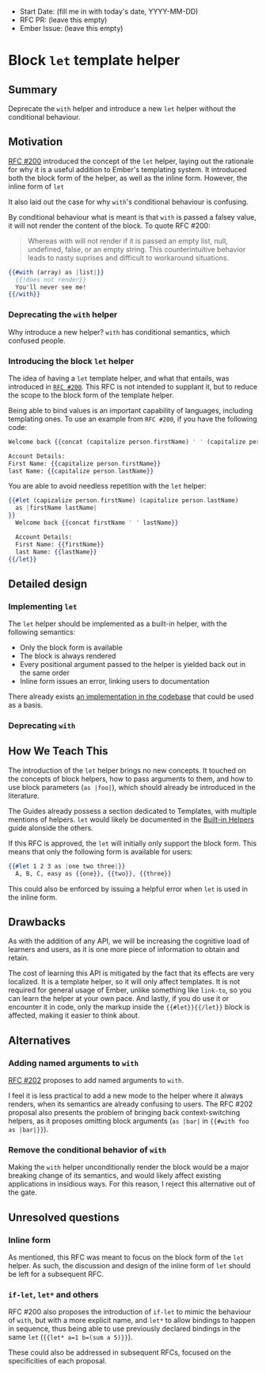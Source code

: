 - Start Date: (fill me in with today's date, YYYY-MM-DD)
- RFC PR: (leave this empty)
- Ember Issue: (leave this empty)

# Block `let` template helper

## Summary

Deprecate the `with` helper and introduce a new `let` helper without the conditional behaviour.

## Motivation

[RFC #200](https://github.com/emberjs/rfcs/pull/200) introduced the concept of the `let` helper,
laying out the rationale for why it is a useful addition to Ember's templating system.
It introduced both the block form of the helper, as well as the inline form.
However, the inline form of `let`


It also laid out the case for why `with`'s conditional behaviour is confusing.

By conditional behaviour what is meant is that `with` is passed a falsey value,
it will not render the content of the block.
To quote RFC #200:

> Whereas with will not render if it is passed an empty list, null, undefined, false, or an empty string. This counterintuitive behavior leads to nasty suprises and difficult to workaround situations.

```handlebars
{{#with (array) as |list|}}
  {{!does not render}}
  You'll never see me!
{{/with}}
```

### Deprecating the `with` helper

Why introduce a new helper? `with` has conditional semantics, which confused people.


### Introducing the block `let` helper

The idea of having a `let` template helper, and what that entails, was introduced in [`RFC #200`](https://github.com/emberjs/rfcs/pull/200).
This RFC is not intended to supplant it, but to reduce the scope to the block form of the template helper.

Being able to bind values is an important capability of languages, including templating ones.
To use an example from `RFC #200`, if you have the following code:

```handlebars
Welcome back {{concat (capitalize person.firstName) ' ' (capitalize person.lastName)}}

Account Details:
First Name: {{capitalize person.firstName}}
last Name: {{capitalize person.lastName}}
```

You are able to avoid needless repetition with the `let` helper:

```handlebars
{{#let (capizalize person.firstName) (capitalize person.lastName)
  as |firstName lastName|
}}
  Welcome back {{concat firstName ' ' lastName}}

  Account Details:
  First Name: {{firstName}}
  last Name: {{lastName}}
{{/let}}
```

## Detailed design

### Implementing `let`

The `let` helper should be implemented as a built-in helper, with the following semantics:

* Only the block form is available
* The block is always rendered
* Every positional argument passed to the helper is yielded back out in the same order
* Inline form issues an error, linking users to documentation

There already exists [an implementation in the codebase](https://github.com/emberjs/ember.js/blob/9536e137b9e1a39411b7fd4e8ca0e7fbb341ef17/packages/ember-glimmer/tests/integration/syntax/experimental-syntax-test.js#L6-L37) that could be used as a basis.

### Deprecating `with`

## How We Teach This

The introduction of the `let` helper brings no new concepts.
It touched on the concepts of block helpers, how to pass arguments to them,
and how to use block parameters (`as |foo|`), which should already be introduced in the literature.

The Guides already possess a section dedicated to Templates, with multiple mentions of helpers.
`let` would likely be documented in the [Built-in Helpers](https://guides.emberjs.com/v2.17.0/templates/built-in-helpers/) guide alonside the others.

If this RFC is approved, the `let` will initially only support the block form.
This means that only the following form is available for users:

```handlebars
{{#let 1 2 3 as |one two three|}}
  A, B, C, easy as {{one}}, {{two}}, {{three}}
```

This could also be enforced by issuing a helpful error when `let` is used in the inline form.

## Drawbacks

As with the addition of any API, we will be increasing the cognitive load of learners and users,
as it is one more piece of information to obtain and retain.

The cost of learning this API is mitigated by the fact that its effects are very localized.
It is a template helper, so it will only affect templates.
It is not required for general usage of Ember, unlike something like `link-to`,
so you can learn the helper at your own pace.
And lastly, if you do use it or encounter it in code, only the markup inside the `{{#let}}{{/let}}` block is affected,
making it easier to think about.

## Alternatives

### Adding named arguments to `with`

[RFC #202](https://github.com/emberjs/rfcs/pull/202) proposes to add named arguments to `with`.

I feel it is less practical to add a new mode to the helper where it always renders,
when its semantics are already confusing to users.
The RFC #202 proposal also presents the problem of bringing back context-switching helpers,
as it proposes omitting block arguments (`as |bar|` in `{{#with foo as |bar|}}`).

### Remove the conditional behavior of `with`

Making the `with` helper unconditionally render the block would be a major breaking change of its semantics,
and would likely affect existing applications in insidious ways.
For this reason, I reject this alternative out of the gate.

## Unresolved questions

### Inline form

As mentioned, this RFC was meant to focus on the block form of the `let` helper.
As such, the discussion and design of the inline form of `let` should be left for a subsequent RFC.

### `if-let`, `let*` and others

RFC #200 also proposes the introduction of `if-let` to mimic the behaviour of `with`,
but with a more explicit name, and `let*` to allow bindings to happen in sequence,
thus being able to use previously declared bindings in the same `let` (`{{let* a=1 b=(sum a 5)}}`).

These could also be addressed in subsequent RFCs,
focused on the specificities of each proposal.
